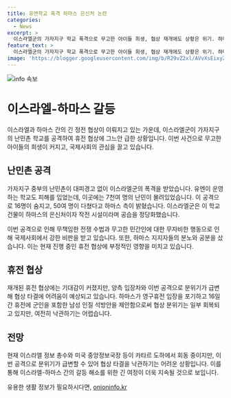 ```yaml
---
title: 유엔학교 폭격 하마스 은신처 논란
categories:
  - News
excerpt: >
  이스라엘군의 가자지구 학교 폭격으로 무고한 아이들 희생, 협상 재개에도 상황은 위기. 하마스의 은신처이자 작전 시설이었다는 학교는 폭격으로 무너지고, 16명 사망, 50여 명 부상. 하마스는 휴전 포기하고 휴전 중 군인을 포함한 남성 인질 석방안 제안. 이스라엘 정보 총수와 미국 중앙정보국장 등 카타르 도하에 모임. 분위기는 급변하여 협상 타결은 불투명. (영상편집 : 채철호)
feature_text: >
  이스라엘군의 가자지구 학교 폭격으로 무고한 아이들 희생, 협상 재개에도 상황은 위기. 하마스의 은신처이자 작전 시설이었다는 학교는 폭격으로 무너지고, 16명 사망, 50여 명 부상. 하마스는 휴전 포기하고 휴전 중 군인을 포함한 남성 인질 석방안 제안. 이스라엘 정보 총수와 미국 중앙정보국장 등 카타르 도하에 모임. 분위기는 급변하여 협상 타결은 불투명. (영상편집 : 채철호)
image: 'https://blogger.googleusercontent.com/img/b/R29vZ2xl/AVvXsEixyZcFfHzMRdzZMjFBmAUKJYCLCGyLL1o632UiGVXcaFdKo_bkvkuCioo0uUKlGfBVcT3P84aROyZIXSBEx3Aw5nCQ3pTgDom1WDC4m8eifvWiAmWEEVb4x6G_l8C0QH225ldMjyaFvpxGEBGNO37VmDTDMHGhJPq73UglMfDca1-0aw/s1600/blogspot.png'
---
```


<p><img src="https://blogger.googleusercontent.com/img/b/R29vZ2xl/AVvXsEixyZcFfHzMRdzZMjFBmAUKJYCLCGyLL1o632UiGVXcaFdKo_bkvkuCioo0uUKlGfBVcT3P84aROyZIXSBEx3Aw5nCQ3pTgDom1WDC4m8eifvWiAmWEEVb4x6G_l8C0QH225ldMjyaFvpxGEBGNO37VmDTDMHGhJPq73UglMfDca1-0aw/s1600/blogspot.png" alt="info 속보" /></p>

<h1><b>이스라엘-하마스 갈등</b></h1>

<p data-ke-size="size16">이스라엘과 하마스 간의 긴 정전 협상이 이뤄지고 있는 가운데, 이스라엘군이 가자지구의 난민촌 학교를 공격하여 휴전 협상에 그느안 급한 상황입니다. 이번 사건으로 무고한 아이들의 희생이 커지고, 국제사회의 관심을 끌고 있습니다.</p>

<h2><b>난민촌 공격</b></h2>

<p data-ke-size="size16">가자지구 중부의 난민촌이 대피경고 없이 이스라엘군의 폭격을 받았습니다. 유엔이 운영하는 학교도 피해를 입었는데, 이곳에는 7천여 명의 난민이 몰려있었습니다. 이 공격으로 16명이 숨지고, 50여 명이 다쳤다고 하마스 측이 밝혔습니다. 이스라엘군은 이 학교 건물이 하마스의 은신처이자 작전 시설이라며 공습을 정당화했습니다.</p>

<p data-ke-size="size16">이번 공격으로 인해 무책임한 전쟁 수법과 무고한 민간인에 대한 무자비한 행동으로 인해 국제사회에서 강한 비판을 받고 있습니다. 또한, 하마스 지지자들의 분노와 공분을 샀습니다. 이는 현재 진행 중인 휴전 협상에 부정적인 영향을 미치고 있습니다.</p>

<h2><b>휴전 협상</b></h2>

<p data-ke-size="size16">재개된 휴전 협상에는 기대감이 커졌지만, 양측 입장차와 이번 공격으로 분위기가 급변해 협상 타결에 어려움이 예상되고 있습니다. 하마스가 영구휴전 입장을 포기하고 16일 간 휴전에 군인을 포함한 남성 인질 석방안을 제안함으로써 협상 분위기는 일부 회복되고 있지만, 여전히 낙관하기는 어렵습니다.</p>

<h2><b>전망</b></h2>

<p data-ke-size="size16">현재 이스라엘 정보 총수와 미국 중앙정보국장 등이 카타르 도하에서 회동 중이지만, 이번 공격으로 분위기가 급변할 수 있어 협상 타결을 낙관하기는 어려운 상황입니다. 이를 통해 이스라엘-하마스 간의 갈등 해소를 위한 긴 여정이 더욱 지속될 것으로 보입니다.</p>
유용한 생활 정보가 필요하시다면, <a href="https://onioninfo.kr" rel="dofollow">onioninfo.kr</a>


